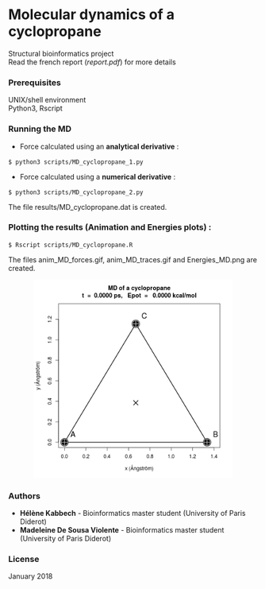 # Molecular dynamics of a cyclopropane
Structural bioinformatics project<br />
Read the french report (*report.pdf*) for more details

### Prerequisites
UNIX/shell environment<br />
Python3, Rscript

### Running the MD
* Force calculated using an **analytical derivative** :
```
$ python3 scripts/MD_cyclopropane_1.py
```
* Force calculated using a **numerical derivative** :
```
$ python3 scripts/MD_cyclopropane_2.py
```

The file results/MD_cyclopropane.dat is created.

### Plotting the results (Animation and Energies plots) :
```
$ Rscript scripts/MD_cyclopropane.R
```

The files anim_MD_forces.gif, anim_MD_traces.gif and Energies_MD.png are created.

<p align="center">
  <img width="400" src="results/anim_MD_forces.gif" alt="MD forces"/>
</p>

### Authors
* **Hélène Kabbech** - Bioinformatics master student (University of Paris Diderot)
* **Madeleine De Sousa Violente** - Bioinformatics master student (University of Paris Diderot)

### License
January 2018
